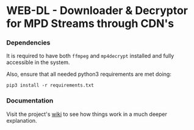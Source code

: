 # WEB-DL - Downloader & Decryptor for MPD Streams through CDN's

### Dependencies
It is required to have both `ffmpeg` and `mp4decrypt` installed and fully accessible in the system.

Also, ensure that all needed python3 requirements are met doing:
```console
pip3 install -r requirements.txt
```

### Documentation
Visit the project's [wiki](https://github.com/iWas-Coder/web-dl/wiki) to see how things work in a much deeper explanation.
